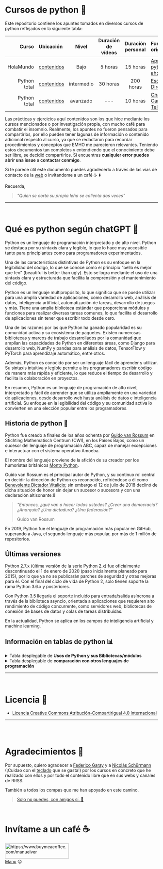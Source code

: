 # Cursos de python 🚀

Este repositorio contiene los apuntes tomados en diversos cursos de python reflejados en la siguiente tabla:

|        Curso | Ubicación                                       |   Nivel    | Duración de vídeos | Duración personal | Fuente original                                                                             |
| -----------: | :---------------------------------------------- | :--------: | :----------------: | :---------------: | :------------------------------------------------------------------------------------------ |
|    HolaMundo | [contenidos](./HolaMundo/README.md)             |    Bajo    |      5 horas       |     15 horas      | [Aprende python ahora!](https://www.youtube.com/watch?v=tQZy0U8s9LY&ab_channel=HolaMundo)   |
| Python total | [contenidos](./python-total/README.md)          | intermedio |      30 horas      |     200 horas     | [Escuela Directa](https://www.udemy.com/course/python-total)                                |
| Python total | [contenidos](./scripts-hacking-etico/README.md) |  avanzado  |        ---         |     10 horas      | [ChapGPT](https://www.chat.openai.com), [Canal Telegram](https://t.me/seguridadinformatic4) |

Las prácticas y ejercicios aquí contenidos son los que hice mediante los cursos mencionados o por investigación propia, con mucho café para combatir el insomnio. Realmente, los apuntes no fueron pensados para compartirlos, por ello pueden tener lagunas de información o contenido adicional respecto al curso, ya que se redactaron para recordar procedimientos y conceptos que EMHO me parecieron relevantes. Teniendo estos documentos tan completos y entendiendo que el conocimiento debe ser libre, se decidió compartirlos. Si encuentras **cualquier error puedes abrir una issue o contactar conmigo**.

Si te parece útil este documento puedes agradecerlo a través de las vías de contacto de la [web](https://vergaracarmona.es) o invítandome a un café ☕️ ⬇️

Recuerda, 

> *"Quien se corta su propia leña se calienta dos veces"* 


---
<br>

# Qué es python según chatGPT 🤖

Python es un lenguaje de programación interpretado y de alto nivel. Python se destaca por su sintaxis clara y legible, lo que lo hace muy accesible tanto para principiantes como para programadores experimentados.

Una de las características distintivas de Python es su enfoque en la legibilidad del código, lo que se conoce como el principio "bello es mejor que feo" (beautiful is better than ugly). Esto se logra mediante el uso de una sintaxis clara y estructurada que facilita la comprensión y el mantenimiento del código.

Python es un lenguaje multipropósito, lo que significa que se puede utilizar para una amplia variedad de aplicaciones, como desarrollo web, análisis de datos, inteligencia artificial, automatización de tareas, desarrollo de juegos y más. Tiene una amplia biblioteca estándar que proporciona módulos y funciones para realizar diversas tareas comunes, lo que facilita el desarrollo de aplicaciones sin tener que escribir todo desde cero.

Una de las razones por las que Python ha ganado popularidad es su comunidad activa y su ecosistema de paquetes. Existen numerosas bibliotecas y marcos de trabajo desarrollados por la comunidad que amplían las capacidades de Python en diferentes áreas, como Django para desarrollo web, NumPy y pandas para análisis de datos, TensorFlow y PyTorch para aprendizaje automático, entre otros.

Además, Python es conocido por ser un lenguaje fácil de aprender y utilizar. Su sintaxis intuitiva y legible permite a los programadores escribir código de manera más rápida y eficiente, lo que reduce el tiempo de desarrollo y facilita la colaboración en proyectos.

En resumen, Python es un lenguaje de programación de alto nivel, interpretado y fácil de aprender que se utiliza ampliamente en una variedad de aplicaciones, desde desarrollo web hasta análisis de datos e inteligencia artificial. Su enfoque en la legibilidad del código y su comunidad activa lo convierten en una elección popular entre los programadores.

## Historia de python 📜

Python fue creado a finales de los años ochenta​ por [Guido van Rossum](https://es.wikipedia.org/wiki/Guido_van_Rossum) en Stichting Mathematisch Centrum (CWI), en los Países Bajos, como un sucesor del lenguaje de programación ABC, capaz de manejar excepciones e interactuar con el sistema operativo Amoeba.

El nombre del lenguaje proviene de la afición de su creador por los humoristas británicos [Monty Python](https://youtu.be/aQqhR26FOW8).

Guido van Rossum es el principal autor de Python, y su continuo rol central en decidir la dirección de Python es reconocido, refiriéndose a él como [Benevolente Dictador Vitalicio](https://es.wikipedia.org/wiki/Benevolent_Dictator_for_Life); sin embargo el 12 de julio de 2018 declinó de dicha situación de honor sin dejar un sucesor o sucesora y con una declaración altisonante:8

> *"Entonces, ¿qué van a hacer todos ustedes? ¿Crear una democracia? ¿Anarquía? ¿Una dictadura? ¿Una federación?"* 
> 
> Guido van Rossum

En 2019, Python fue el lenguaje de programación más popular en GitHub, superando a Java, el segundo lenguaje más popular, por más de 1 millón de repositorios.

## Últimas versiones

Python 2.7.x (última versión de la serie Python 2.x) fue oficialmente descontinuado el 1 de enero de 2020 (paso inicialmente planeado para 2015), por lo que ya no se publicarán parches de seguridad y otras mejoras para él.​ Con el final del ciclo de vida de Python 2, solo tienen soporte la rama Python 3.6.x​ y posteriores.

Con Python 3.5 llegaría el soporte incluido para entrada/salida asíncrona a través de la biblioteca asyncio, orientada a aplicaciones que requieren alto rendimiento de código concurrente, como servidores web, bibliotecas de conexión de bases de datos y colas de tareas distribuidas.

En la actualidad, Python se aplica en los campos de inteligencia artificial y machine learning.

## Información en tablas de python 📊

<details>
<summary>Tabla desplegable de <strong>Usos de Python y sus Bibliotecas/módulos</strong></summary>

|                                          Uso principal | Bibliotecas/módulos utilizados                                                |
| -----------------------------------------------------: | :---------------------------------------------------------------------------- |
|                                Acceso a bases de datos |                                                                               |
|                                                        | [SQLAlchemy](https://www.sqlalchemy.org/)                                     |
|                                                        | [psycopg2](https://www.psycopg.org/)                                          |
|                                                        | [mysql-connector-python](https://pypi.org/project/mysql-connector-python/)    |
|                                                        | [pymongo](https://pymongo.readthedocs.io/)                                    |
|                                                        | [MongoDB](https://pymongo.readthedocs.io/)                                    |
|                                                        | [Redis](https://redis-py.readthedocs.io/)                                     |
|                                                        | [Cassandra](https://pypi.org/project/cassandra-driver/)                       |
|         Análisis y manipulación de datos geoespaciales |                                                                               |
|                                                        | [GeoPandas](https://geopandas.org/)                                           |
|                                                        | [Shapely](https://pypi.org/project/Shapely/)                                  |
|                                                        | [Folium](https://python-visualization.github.io/folium/)                      |
|                      Análisis y visualización de datos |                                                                               |
|                                                        | [Seaborn](https://seaborn.pydata.org/)                                        |
|                                                        | [Plotly](https://plotly.com/python/)                                          |
|                                                        | [Bokeh](https://bokeh.org/)                                                   |
|                                                        | [Dash](https://plotly.com/dash/)                                              |
|                                                        | [Beautiful Soup](https://www.crummy.com/software/BeautifulSoup/)              |
| Análisis de texto y procesamiento del lenguaje natural |                                                                               |
|                                                        | [NLTK](https://www.nltk.org/)                                                 |
|                                                        | [spaCy](https://spacy.io/)                                                    |
|                                                        | [Gensim](https://radimrehurek.com/gensim/)                                    |
|                                                        | [TextBlob](https://textblob.readthedocs.io/)                                  |
|                                                        | [Transformers](https://huggingface.co/transformers/)                          |
|                             Aplicaciones de escritorio |                                                                               |
|                                                        | [PyQt](https://riverbankcomputing.com/software/pyqt/)                         |
|                                                        | [Tkinter](https://docs.python.org/3/library/tkinter.html)                     |
|                                                        | [wxPython](https://www.wxpython.org/)                                         |
|                                                        | [Kivy](https://kivy.org/)                                                     |
|                                 Aprendizaje automático |                                                                               |
|                                                        | [TensorFlow](https://www.tensorflow.org/)                                     |
|                                                        | [PyTorch](https://pytorch.org/)                                               |
|                                                        | [Keras](https://keras.io/)                                                    |
|                                                        | [scikit-learn](https://scikit-learn.org/)                                     |
|                                                        | [NLTK](https://www.nltk.org/)                                                 |
|                          Automatización de pruebas web |                                                                               |
|                                                        | [Selenium](https://www.selenium.dev/)                                         |
|                                                        | [Playwright](https://playwright.dev/python/)                                  |
|                                                        | [Splinter](https://splinter.readthedocs.io/)                                  |
|            Automatización de tareas de infraestructura |                                                                               |
|                                                        | [Ansible](https://docs.ansible.com/)                                          |
|                                                        | [Fabric](https://www.fabfile.org/)                                            |
|                                                        | [Paramiko](https://www.paramiko.org/)                                         |
|                                                        | [Boto](https://boto3.amazonaws.com/v1/documentation/api/latest/index.html)    |
|                    Automatización de tareas de sistema |                                                                               |
|                                                        | [Fabric](https://www.fabfile.org/)                                            |
|                                                        | [Invoke](https://www.pyinvoke.org/)                                           |
|                                                        | [PyAutoGUI](https://pyautogui.readthedocs.io/)                                |
|                                                        | [Selenium](https://www.selenium.dev/)                                         |
|                             Automatización y scripting |                                                                               |
|                                                        | [os](https://docs.python.org/3/library/os.html)                               |
|                                                        | [subprocess](https://docs.python.org/3/library/subprocess.html)               |
|                                                        | [shutil](https://docs.python.org/3/library/shutil.html)                       |
|                                                        | [pathlib](https://docs.python.org/3/library/pathlib.html)                     |
|                                                        | [argparse](https://docs.python.org/3/library/argparse.html)                   |
|                       Cálculos científicos y numéricos |                                                                               |
|                                                        | [NumPy](https://numpy.org/)                                                   |
|                                                        | [SciPy](https://www.scipy.org/)                                               |
|                                                        | [SymPy](https://www.sympy.org/)                                               |
|                                                        | [pandas](https://pandas.pydata.org/)                                          |
|                                       Ciencia de datos |                                                                               |
|                                                        | [NumPy](https://numpy.org/)                                                   |
|                                                        | [Pandas](https://pandas.pydata.org/)                                          |
|                                                        | [Matplotlib](https://matplotlib.org/)                                         |
|                                                        | [SciPy](https://www.scipy.org/)                                               |
|                                                        | [scikit-learn](https://scikit-learn.org/)                                     |
|             Creación de interfaces gráficas de usuario |                                                                               |
|                                                        | [PyQt](https://riverbankcomputing.com/software/pyqt/)                         |
|                                                        | [Tkinter](https://docs.python.org/3/library/tkinter.html)                     |
|                                                        | [wxPython](https://www.wxpython.org/)                                         |
|                                                        | [PySide](https://wiki.qt.io/PySide)                                           |
|       Desarrollo de aplicaciones de escritorio con GUI |                                                                               |
|                                                        | [PyQt](https://riverbankcomputing.com/software/pyqt/)                         |
|                                                        | [Tkinter](https://docs.python.org/3/library/tkinter.html)                     |
|                                                        | [wxPython](https://www.wxpython.org/)                                         |
|                                                        | [PySide](https://wiki.qt.io/PySide)                                           |
|                                                        | [Toga](https://toga.readthedocs.io/)                                          |
|                     Desarrollo de aplicaciones móviles |                                                                               |
|                                                        | [Kivy](https://kivy.org/)                                                     |
|                                                        | [PyQt](https://riverbankcomputing.com/software/pyqt/)                         |
|                                                        | [BeeWare](https://docs.beeware.org/)                                          |
|                                                        | [PySide](https://wiki.qt.io/PySide)                                           |
|                         Desarrollo de aplicaciones web |                                                                               |
|                                                        | [Django](https://www.djangoproject.com/)                                      |
|                                                        | [Flask](https://flask.palletsprojects.com/)                                   |
|                                                        | [Pyramid](https://trypyramid.com/)                                            |
|                                                        | [FastAPI](https://fastapi.tiangolo.com/)                                      |
|                                                        | [Requests](https://requests.readthedocs.io/)                                  |
|          Desarrollo de aplicaciones web con JavaScript |                                                                               |
|                                                        | [Flask](https://flask.palletsprojects.com/)                                   |
|                                                        | [Django](https://www.djangoproject.com/)                                      |
|                                                        | [Tornado](https://www.tornadoweb.org/)                                        |
|                                                        | [Bottle](https://bottlepy.org/)                                               |
|                                 Desarrollo de chatbots |                                                                               |
|                                                        | [NLTK](https://www.nltk.org/)                                                 |
|                                                        | [spaCy](https://spacy.io/)                                                    |
|                                                        | [Rasa](https://rasa.com/)                                                     |
|                                                        | [ChatterBot](https://chatterbot.readthedocs.io/)                              |
|                                   Desarrollo de juegos |                                                                               |
|                                                        | [Pygame](https://www.pygame.org/)                                             |
|                                                        | [Panda3D](https://www.panda3d.org/)                                           |
|                                                        | [Arcade](https://arcade.academy/)                                             |
|                                                        | [Pyglet](https://pyglet.readthedocs.io/)                                      |
|                   Integración con servicios en la nube |                                                                               |
|                                                        | [Boto3](https://boto3.amazonaws.com/v1/documentation/api/latest/index.html)   |
|                                                        | [Google Cloud Client Library](https://cloud.google.com/python/docs/)          |
|                                                        | [Azure SDK for Python](https://docs.microsoft.com/python/api/overview/azure/) |
|                   Manipulación de datos en formato CSV |                                                                               |
|                                                        | [csv](https://docs.python.org/3/library/csv.html)                             |
|                                                        | [Pandas](https://pandas.pydata.org/)                                          |
|                                                        | [NumPy](https://numpy.org/)                                                   |
|                           Manipulación de archivos PDF |                                                                               |
|                                                        | [PyPDF2](https://pythonhosted.org/PyPDF2/)                                    |
|                                                        | [pdfminer](https://pypi.org/project/pdfminer/)                                |
|                                                        | [PyMuPDF](https://pymupdf.readthedocs.io/)                                    |
|                       Procesamiento de señales y audio |                                                                               |
|                                                        | [Librosa](https://librosa.org/)                                               |
|                                                        | [Soundfile](https://pysoundfile.readthedocs.io/)                              |
|                                                        | [PyDub](https://pydub.com/)                                                   |
|              Procesamiento de datos en grandes escalas |                                                                               |
|                                                        | [Dask](https://dask.org/)                                                     |
|                                                        | [Apache Spark](https://spark.apache.org/)                                     |
|                                                        | [Cython](https://cython.org/)                                                 |
|                                                        | [Numba](https://numba.pydata.org/)                                            |
|     Procesamiento de imágenes y visión por computadora |                                                                               |
|                                                        | [OpenCV](https://opencv.org/)                                                 |
|                                                        | [Pillow](https://python-pillow.org/)                                          |
|                                                        | [scikit-image](https://scikit-image.org/)                                     |
|    Procesamiento de lenguaje natural en idioma español |                                                                               |
|                                                        | [spaCy](https://spacy.io/)                                                    |
|                                                        | [Pattern](https://www.clips.uantwerpen.be/pattern)                            |
|                                                        | [Freeling](https://github.com/TALP-UPC/FreeLing)                              |
|                                    Pruebas de software |                                                                               |
|                                                        | [unittest](https://docs.python.org/3/library/unittest.html)                   |
|                                                        | [pytest](https://docs.pytest.org/)                                            |
|                                                        | [nose](https://nose.readthedocs.io/)                                          |
|                                                        | [Selenium](https://www.selenium.dev/)                                         |

</details>
<details>
<summary>Tabla desplegable de <strong>comparación con otros lenguajes de programación</strong></summary>

| Característica        | Python                                           | Java                                     | C++                                     | JavaScript                                |
| --------------------- | ------------------------------------------------ | ---------------------------------------- | --------------------------------------- | ----------------------------------------- |
| Paradigma             | Multiparadigma                                   | Orientado a objetos, estructurado        | Multiparadigma                          | Multiparadigma                            |
| Tipado                | Dinámico                                         | Estático                                 | Estático                                | Dinámico                                  |
| Sintaxis              | Concisa y legible                                | Verbosa                                  | Compleja                                | Flexible                                  |
| Uso principal         | Desarrollo web, ciencia de datos, automatización | Desarrollo de aplicaciones empresariales | Desarrollo de sistemas, videojuegos     | Desarrollo web, aplicaciones interactivas |
| Bibliotecas           | Amplia variedad                                  | Amplia variedad                          | Amplia variedad                         | Amplia variedad                           |
| Orientación a objetos | Sí                                               | Sí                                       | Sí                                      | Sí                                        |
| Rendimiento           | Moderado                                         | Alto                                     | Alto                                    | Moderado                                  |
| Comunidad y soporte   | Gran comunidad, abundante documentación          | Gran comunidad, abundante documentación  | Gran comunidad, abundante documentación | Gran comunidad, abundante documentación   |
| Curva de aprendizaje  | Baja                                             | Moderada                                 | Alta                                    | Baja                                      |

Esta tabla solo proporciona una comparación general entre los lenguajes y que cada uno tiene sus propias fortalezas y áreas de aplicación específicas.

</details>

---
<br>

# Licencia 📄

- [Licencia Creative Commons Atribución-CompartirIgual 4.0 Internacional](LICENSE) 

---

<br><br>

# Agradecimientos 🎁

Por supuesto, quiero agradecer a [Federico Garay](https://ar.linkedin.com/in/fedegaray) y a [Nicolás Schürmann](https://www.linkedin.com/in/nicolasschurmann/) (¡Cuidao con el [teclado](https://youtu.be/y0T8UqBkawQ) que se gasta!) por los cursos en concreto que he realizado con ellos y por todo el contenido libre que en sus webs y canales de RRSS.

También a todos los compas que me han apoyado en este camino.

> [Solo no puedes, con amigos sí. 🤝](https://youtu.be/Ds7tje_Y0CM)


<br>

# Invítame a un café ☕️

<p>
<a href="https://www.buymeacoffee.com/manuelver"> <img align="left" src="https://cdn.buymeacoffee.com/buttons/v2/default-yellow.png" height="50" width="210" alt="https://www.buymeacoffee.com/manuelver" /></a>
</p>

<br><br><br>
[Manu](https://vergaracarmona.es) 😊
